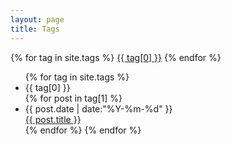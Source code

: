 ```yaml
---
layout: page
title: Tags
---
```


<div id='tag_cloud'>
{% for tag in site.tags %}
<a href="#{{ tag[0] }}" title="{{ tag[0] }}" rel="{{ tag[1].size }}">{{ tag[0] }}</a>
{% endfor %}
</div>

<ul class="listing">
{% for tag in site.tags %}
  <li class="listing-seperator" id="{{ tag[0] }}">{{ tag[0] }}</li>
{% for post in tag[1] %}
<li class="listing-item">
<div class="item">
   <div class="date" > <time datetime="{{ post.date | date:"%Y-%m-%d" }}">{{ post.date | date:"%Y-%m-%d" }}</time></div>
    <div class="title" > <a href="{{ site.url }}{{ post.url }}" title="{{ post.title }}">{{ post.title }}</a></div>
</div>
  </li>
{% endfor %}
{% endfor %}
</ul>

<script src="/media/js/jquery.tagcloud.js" type="text/javascript" charset="utf-8"></script> 

<script language="javascript">
$.fn.tagcloud.defaults = {
    size: {start: 1, end: 1, unit: 'em'},
      color: {start: '#888888', end: '#0000ff'}
};

$(function () {
    $('#tag_cloud a').tagcloud();
});
</script>
